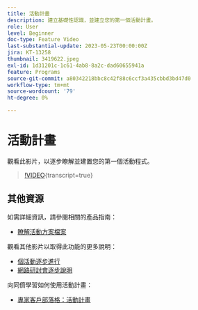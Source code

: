 ```yaml
---
title: 活動計畫
description: 建立基礎性認識，並建立您的第一個活動計畫。
role: User
level: Beginner
doc-type: Feature Video
last-substantial-update: 2023-05-23T00:00:00Z
jira: KT-13258
thumbnail: 3419622.jpeg
exl-id: 1d31201c-1c61-4ab8-8a2c-dad60655941a
feature: Programs
source-git-commit: a80342218bbc8c42f88c6ccf3a435cbbd3bd47d0
workflow-type: tm+mt
source-wordcount: '79'
ht-degree: 0%

---
```


# 活動計畫

觀看此影片，以逐步瞭解並建置您的第一個活動程式。

>[!VIDEO](https://video.tv.adobe.com/v/3419622/?learn=on){transcript=true}

## 其他資源

如需詳細資訊，請參閱相關的產品指南：

* [瞭解活動方案檔案](https://experienceleague.adobe.com/docs/marketo/using/product-docs/demand-generation/events/understanding-events/understanding-event-programs.html?lang=en)

觀看其他影片以取得此功能的更多說明：
* [個活動逐步進行](https://experienceleague.adobe.com/docs/marketo-learn/tutorials/events/events-watch.html?lang=en)
* [網路研討會逐步說明](https://experienceleague.adobe.com/docs/marketo-learn/tutorials/events/webinar-watch.html?lang=en)

向同儕學習如何使用活動計畫：
* [專家客戶部落格：活動計畫](https://nation.marketo.com/t5/product-blogs/marketo-success-series-event-programs/ba-p/299191)
